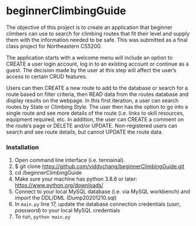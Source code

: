 # beginnerClimbingGuide
The objective of this project is to create an application that beginner climbers can use to search for climbing routes that fit their level and supply them with the information needed to be safe. This was submitted as a final class project for Northeastern CS5200.

The application starts with a welcome menu will include an option to CREATE a user login account, log in to an existing account or continue as a guest. The decision made by the user at this step will affect the user’s access to certain CRUD features.

Users can then CREATE a new route to add to the database or search for a route based on filter criteria, then READ data from the routes database and display results on the webpage. In this first iteration, a user can search routes by State or Climbing Style. The user then has the option to go into a single route and see more details of the route (i.e. links to skill resources, equipment required, etc. In addition, the user can CREATE a comment on the route’s page or DELETE and/or UPDATE. Non-registered users can search and see route details, but cannot UPDATE the route data. 

### Installation ###
1. Open command line interface (i.e. termainal).
1. $ git clone https://github.com/viddychang/beginnerClimbingGuide.git
1. cd /beginnerClimbingGuide
1. Make sure your machine has python 3.8.6 or later: https://www.python.org/downloads/
1. Connect to your local MySQL database (i.e. via MySQL workbench) and import the DDL/DML (Dump20201210.sql)
1. In `main.py` line 17, update the database connection credentials (*user*, *password*) to your local MySQL credentials
1. To run, `python main.py`
